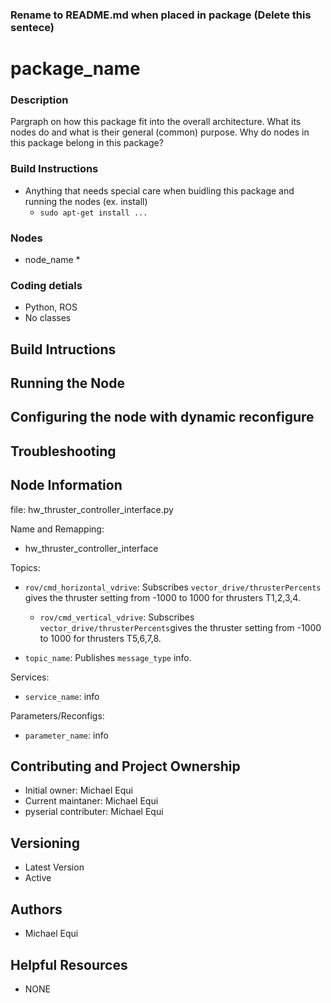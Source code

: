 ### Rename to README.md when placed in package (Delete this sentece)

# package_name

### Description

 Pargraph on how this package fit into the overall architecture. What its nodes do and what is their general (common) purpose. Why do nodes in this package belong in this package?

### Build Instructions 

* Anything that needs special care when buidling this package and running the nodes (ex. install)
  * `sudo apt-get install ...`

### Nodes

* node_name
  *


### Coding detials 

* Python, ROS
* No classes

## Build Intructions


## Running the Node


## Configuring the node with dynamic reconfigure


## Troubleshooting


## Node Information

file: hw_thruster_controller_interface.py

Name and Remapping:
* hw_thruster_controller_interface

Topics:

* `rov/cmd_horizontal_vdrive`:
  Subscribes `vector_drive/thrusterPercents` gives the thruster setting from -1000 to 1000 for thrusters T1,2,3,4.
  
  * `rov/cmd_vertical_vdrive`:
  Subscribes `vector_drive/thrusterPercents`gives the thruster setting from -1000 to 1000 for thrusters T5,6,7,8.

* `topic_name`:
  Publishes `message_type` info.

Services:

* `service_name`: info

Parameters/Reconfigs:

*  `parameter_name`: info

## Contributing and Project Ownership

* Initial owner: Michael Equi
* Current maintaner: Michael Equi
* pyserial contributer: Michael Equi

## Versioning

* Latest Version 
* Active

## Authors

* Michael Equi

## Helpful Resources

* NONE



